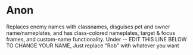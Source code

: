 # Anon
Replaces enemy names with classnames, disguises pet and owner name/nameplates, and has class-colored nameplates, target & focus frames, and custom-name functionality.
Under -- EDIT THIS LINE BELOW TO CHANGE YOUR NAME, Just replace "Rob" with whatever you want


